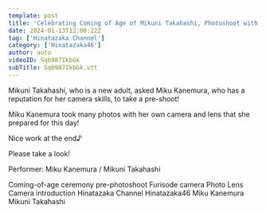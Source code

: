 ```yaml
---
template: post
title: 'Celebrating Coming of Age of Mikuni Takahashi, Photoshoot with Miku Kanemura'
date: 2024-01-13T12:00:22Z
tag: ['Hinatazaka Channel']
category: ['Hinatazaka46']
author: auto 
videoID: Sqb987IkbGk
subTitle: Sqb987IkbGk.vtt
---
```

Mikuni Takahashi, who is a new adult, asked Miku Kanemura, who has a reputation for her camera skills, to take a pre-shoot!

Miku Kanemura took many photos with her own camera and lens that she prepared for this day!

Nice work at the end♪

Please take a look!

Performer: Miku Kanemura / Mikuni Takahashi

Coming-of-age ceremony pre-photoshoot Furisode camera Photo Lens Camera introduction Hinatazaka Channel Hinatazaka46 Miku Kanemura Mikuni Takahashi